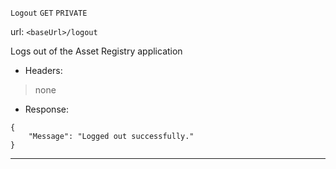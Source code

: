 `Logout` `GET` `PRIVATE`

url: `<baseUrl>/logout`

Logs out of the Asset Registry application

* Headers:
> none

* Response:
```
{
	"Message": "Logged out successfully."
}
```
***